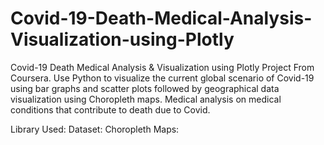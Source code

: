 # Covid-19-Death-Medical-Analysis-Visualization-using-Plotly
Covid-19 Death Medical Analysis &amp; Visualization using Plotly Project From Coursera. 
Use Python to visualize the current global scenario of Covid-19 using bar graphs and scatter plots followed by geographical data visualization using Choropleth maps.
Medical analysis on medical conditions that contribute to death due to Covid. 

Library Used:
Dataset:
Choropleth Maps:
